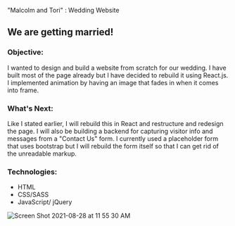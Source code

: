 "Malcolm and Tori" : Wedding Website

<h2>We are getting married!</h2>

<h3>Objective:</h3>
I wanted to design and build a website from scratch for our wedding. I have built most of the page already but I have decided to rebuild it using React.js. I implemented animation by having an image that fades in when it comes into frame. 

<h3>What's Next:</h3>
Like I stated earlier, I will rebuild this in React and restructure and redesign the page. I will also be building a backend for capturing visitor info and messages from a "Contact Us" form. I currently used a placeholder form that uses bootstrap but I will rebuild the form itself so that I can get rid of the unreadable markup. 

<h3>Technologies:</h3>

- HTML
- CSS/SASS
- JavaScript/ jQuery

![Screen Shot 2021-08-28 at 11 55 30 AM](https://user-images.githubusercontent.com/25188844/131223644-3a12eb26-a126-49d9-aa64-cd9c5c748e2a.png)

